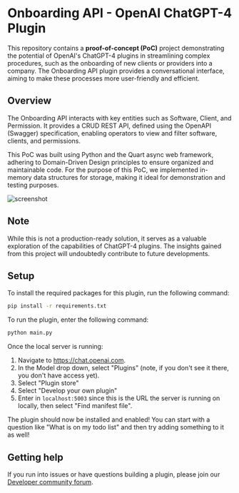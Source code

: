 # Onboarding API - OpenAI ChatGPT-4 Plugin

This repository contains a **proof-of-concept (PoC)** project demonstrating the potential of OpenAI's ChatGPT-4 plugins in streamlining complex procedures, such as the onboarding of new clients or providers into a company. The Onboarding API plugin provides a conversational interface, aiming to make these processes more user-friendly and efficient.


## Overview
The Onboarding API interacts with key entities such as Software, Client, and Permission. It provides a CRUD REST API, defined using the OpenAPI (Swagger) specification, enabling operators to view and filter software, clients, and permissions.

This PoC was built using Python and the Quart async web framework, adhering to Domain-Driven Design principles to ensure organized and maintainable code. For the purpose of this PoC, we implemented in-memory data structures for storage, making it ideal for demonstration and testing purposes.

<img src="https://user-images.githubusercontent.com/11739105/243170004-0502948a-1f79-4d18-a05b-6ccca60d7001.png" alt="screenshot">

## Note
While this is not a production-ready solution, it serves as a valuable exploration of the capabilities of ChatGPT-4 plugins. The insights gained from this project will undoubtedly contribute to future developments.

## Setup

To install the required packages for this plugin, run the following command:

```bash
pip install -r requirements.txt
```

To run the plugin, enter the following command:

```bash
python main.py
```

Once the local server is running:

1. Navigate to https://chat.openai.com. 
2. In the Model drop down, select "Plugins" (note, if you don't see it there, you don't have access yet).
3. Select "Plugin store"
4. Select "Develop your own plugin"
5. Enter in `localhost:5003` since this is the URL the server is running on locally, then select "Find manifest file".

The plugin should now be installed and enabled! You can start with a question like "What is on my todo list" and then try adding something to it as well! 

## Getting help

If you run into issues or have questions building a plugin, please join our [Developer community forum](https://community.openai.com/c/chat-plugins/20).
